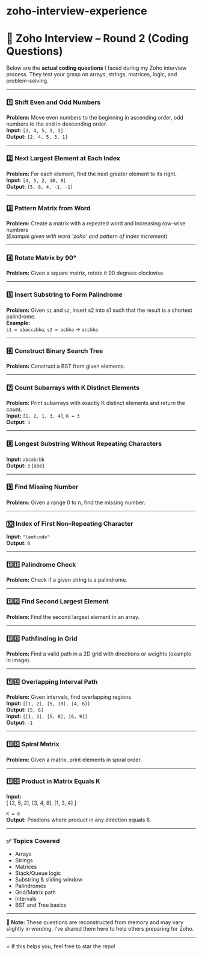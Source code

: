 # zoho-interview-experience

# 🧠 Zoho Interview – Round 2 (Coding Questions)

Below are the **actual coding questions** I faced during my Zoho interview process. They test your grasp on arrays, strings, matrices, logic, and problem-solving.

---

### 1️⃣ Shift Even and Odd Numbers
**Problem:** Move even numbers to the beginning in ascending order, odd numbers to the end in descending order.  
**Input:** `[3, 4, 5, 1, 2]`  
**Output:** `[2, 4, 5, 3, 1]`

---

### 2️⃣ Next Largest Element at Each Index  
**Problem:** For each element, find the next greater element to its right.  
**Input:** `[4, 5, 2, 10, 8]`  
**Output:** `[5, 8, 4, -1, -1]`

---

### 3️⃣ Pattern Matrix from Word  
**Problem:** Create a matrix with a repeated word and increasing row-wise numbers  
(*Example given with word 'zoho' and pattern of index increment*)

---

### 4️⃣ Rotate Matrix by 90°  
**Problem:** Given a square matrix, rotate it 90 degrees clockwise.

---

### 5️⃣ Insert Substring to Form Palindrome  
**Problem:** Given `s1` and `s2`, insert s2 into s1 such that the result is a shortest palindrome.  
**Example:**  
`s1 = abaccabba`, `s2 = acbba` → `accbba`

---

### 6️⃣ Construct Binary Search Tree  
**Problem:** Construct a BST from given elements.

---

### 7️⃣ Count Subarrays with K Distinct Elements  
**Problem:** Print subarrays with exactly K distinct elements and return the count.  
**Input:** `[1, 2, 1, 3, 4]`, `K = 3`  
**Output:** `3`

---

### 8️⃣ Longest Substring Without Repeating Characters  
**Input:** `abcabcbb`  
**Output:** `3` (abc)

---

### 9️⃣ Find Missing Number  
**Problem:** Given a range 0 to n, find the missing number.

---

### 🔟 Index of First Non-Repeating Character  
**Input:** `"leetcode"`  
**Output:** `0`

---

### 1️⃣1️⃣ Palindrome Check  
**Problem:** Check if a given string is a palindrome.

---

### 1️⃣2️⃣ Find Second Largest Element  
**Problem:** Find the second largest element in an array.

---

### 1️⃣3️⃣ Pathfinding in Grid  
**Problem:** Find a valid path in a 2D grid with directions or weights (example in image).

---

### 1️⃣4️⃣ Overlapping Interval Path  
**Problem:** Given intervals, find overlapping regions.  
**Input:** `[[1, 2], [5, 10], [4, 6]]`  
**Output:** `[5, 6]`  
**Input:** `[[1, 3], [5, 8], [6, 9]]`  
**Output:** `-1`

---

### 1️⃣5️⃣ Spiral Matrix  
**Problem:** Given a matrix, print elements in spiral order.

---

### 1️⃣6️⃣ Product in Matrix Equals K  
**Input:**  
[ [2, 5, 2],
[3, 4, 8],
[1, 3, 4] ]

`K = 8`  
**Output:** Positions where product in any direction equals 8.

---

### ✅ Topics Covered
- Arrays
- Strings
- Matrices
- Stack/Queue logic
- Substring & sliding window
- Palindromes
- Grid/Matrix path
- Intervals
- BST and Tree basics

---

**📌 Note:** These questions are reconstructed from memory and may vary slightly in wording. I’ve shared them here to help others preparing for Zoho.

---
⭐ If this helps you, feel free to star the repo!  
